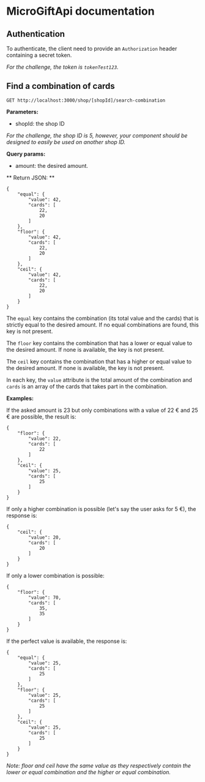 # MicroGiftApi documentation 

## Authentication

To authenticate, the client need to provide an `Authorization` header containing a secret token.

*For the challenge, the token is `tokenTest123`.*

## Find a combination of cards

```
GET http://localhost:3000/shop/[shopId]/search-combination
```

**Parameters:**

 * shopId: the shop ID
 
*For the challenge, the shop ID is 5, however, your component should be designed to easily be used on another shop ID.*

**Query params:**

 * amount: the desired amount.
 
** Return JSON: **
```
{
    "equal": {
        "value": 42,
        "cards": [
            22,
            20
        ]
    },
    "floor": {
        "value": 42,
        "cards": [
            22,
            20
        ]
    },
    "ceil": {
        "value": 42,
        "cards": [
            22,
            20
        ]
    }
}
```

The `equal` key contains the combination (its total value and the cards) that is strictly equal
to the desired amount. If no equal combinations are found, this key is not present.

The `floor` key contains the combination that has a lower or equal value to the desired amount. If
none is available, the key is not present.

The `ceil` key contains the combination that has a higher or equal value to the desired amount. If
none is available, the key is not present.

In each key, the `value` attribute is the total amount of the combination and `cards` is an array of the
cards that takes part in the combination.

**Examples:**

If the asked amount is 23 but only combinations with a value of 22 € and 25 € are possible, the
result is:

```
{
    "floor": {
        "value": 22,
        "cards": [
            22
        ]
    },
    "ceil": {
        "value": 25,
        "cards": [
            25
        ]
    }
}
```

If only a higher combination is possible (let's say the user asks for 5 €), the response is:

```
{
    "ceil": {
        "value": 20,
        "cards": [
            20
        ]
    }
}
```

If only a lower combination is possible:

```
{
    "floor": {
        "value": 70,
        "cards": [
            35,
            35
        ]
    }
}
```

If the perfect value is available, the response is:

```
{
    "equal": {
        "value": 25,
        "cards": [
            25
        ]
    },
    "floor": {
        "value": 25,
        "cards": [
            25
        ]
    },
    "ceil": {
        "value": 25,
        "cards": [
            25
        ]
    }
}
```

*Note: floor and ceil have the same value as they respectively contain the lower or equal combination and 
the higher or equal combination.*